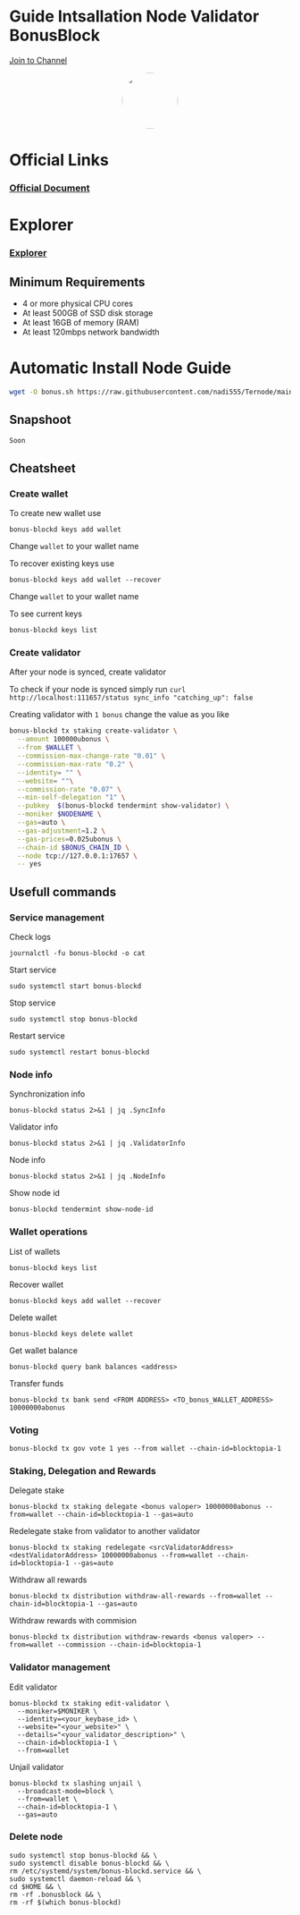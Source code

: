 
# Guide Intsallation Node Validator BonusBlock 

<p style="font-size:14px" align="left">
<a href="https://t.me/codeblocklabs" target="_blank">Join to Channel </a>
</p>

<p align="center">
  <img style="margin: auto; height: 100px; border-radius: 50%;" src="https://user-images.githubusercontent.com/65535542/226438691-a9abb0cb-4eb0-439b-a434-5e1eb87bc4a0.png">
</p>


# Official Links
### [Official Document](https://docs.bonus.network/validators/overview.html)

# Explorer
### [Explorer](https://explorer.dexanode.site/bonusblock/staking)

## Minimum Requirements 
- 4 or more physical CPU cores
- At least 500GB of SSD disk storage
- At least 16GB of memory (RAM)
- At least 120mbps network bandwidth

# Automatic Install Node Guide
```bash
wget -O bonus.sh https://raw.githubusercontent.com/nadi555/Ternode/main/bonusblock/bonus.sh && chmod +x bonus.sh && ./bonus.sh
```

## Snapshoot

```bash
Soon
```


## Cheatsheet

### Create wallet
To create new wallet use 
```
bonus-blockd keys add wallet
```
Change `wallet` to your wallet name

To recover existing keys use 
```
bonus-blockd keys add wallet --recover
```
Change `wallet` to your wallet name

To see current keys 
```
bonus-blockd keys list
```



### Create validator
After your node is synced, create validator

To check if your node is synced simply run
`curl http://localhost:111657/status sync_info "catching_up": false`

Creating validator with `1 bonus` change the value as you like

```bash
bonus-blockd tx staking create-validator \
  --amount 100000ubonus \
  --from $WALLET \
  --commission-max-change-rate "0.01" \
  --commission-max-rate "0.2" \
  --identity= "" \
  --website= ""\
  --commission-rate "0.07" \
  --min-self-delegation "1" \
  --pubkey  $(bonus-blockd tendermint show-validator) \
  --moniker $NODENAME \
  --gas=auto \
  --gas-adjustment=1.2 \
  --gas-prices=0.025ubonus \
  --chain-id $BONUS_CHAIN_ID \
  --node tcp://127.0.0.1:17657 \
  -- yes
```

## Usefull commands
### Service management
Check logs
```
journalctl -fu bonus-blockd -o cat
```

Start service
```
sudo systemctl start bonus-blockd
```

Stop service
```
sudo systemctl stop bonus-blockd
```

Restart service
```
sudo systemctl restart bonus-blockd
```

### Node info
Synchronization info
```
bonus-blockd status 2>&1 | jq .SyncInfo
```

Validator info
```
bonus-blockd status 2>&1 | jq .ValidatorInfo
```

Node info
```
bonus-blockd status 2>&1 | jq .NodeInfo
```

Show node id
```
bonus-blockd tendermint show-node-id
```

### Wallet operations
List of wallets
```
bonus-blockd keys list
```

Recover wallet
```
bonus-blockd keys add wallet --recover
```

Delete wallet
```
bonus-blockd keys delete wallet
```

Get wallet balance
```
bonus-blockd query bank balances <address>
```

Transfer funds
```
bonus-blockd tx bank send <FROM ADDRESS> <TO_bonus_WALLET_ADDRESS> 10000000abonus
```

### Voting
```
bonus-blockd tx gov vote 1 yes --from wallet --chain-id=blocktopia-1
```

### Staking, Delegation and Rewards
Delegate stake
```
bonus-blockd tx staking delegate <bonus valoper> 10000000abonus --from=wallet --chain-id=blocktopia-1 --gas=auto
```

Redelegate stake from validator to another validator
```
bonus-blockd tx staking redelegate <srcValidatorAddress> <destValidatorAddress> 10000000abonus --from=wallet --chain-id=blocktopia-1 --gas=auto
```

Withdraw all rewards
```
bonus-blockd tx distribution withdraw-all-rewards --from=wallet --chain-id=blocktopia-1 --gas=auto
```

Withdraw rewards with commision
```
bonus-blockd tx distribution withdraw-rewards <bonus valoper> --from=wallet --commission --chain-id=blocktopia-1
```

### Validator management
Edit validator
```
bonus-blockd tx staking edit-validator \
  --moniker=$MONIKER \
  --identity=<your_keybase_id> \
  --website="<your_website>" \
  --details="<your_validator_description>" \
  --chain-id=blocktopia-1 \
  --from=wallet
```

Unjail validator
```
bonus-blockd tx slashing unjail \
  --broadcast-mode=block \
  --from=wallet \
  --chain-id=blocktopia-1 \
  --gas=auto
```

### Delete node
```
sudo systemctl stop bonus-blockd && \
sudo systemctl disable bonus-blockd && \
rm /etc/systemd/system/bonus-blockd.service && \
sudo systemctl daemon-reload && \
cd $HOME && \
rm -rf .bonusblock && \
rm -rf $(which bonus-blockd)
```
